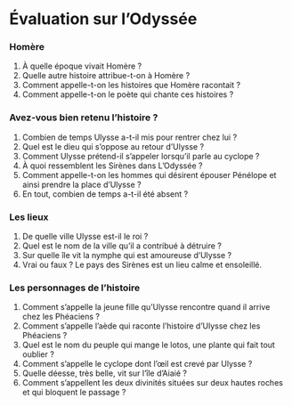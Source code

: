 # Évaluation sur l’Odyssée

### Homère

1. À quelle époque vivait Homère ?
2. Quelle autre histoire attribue-t-on à Homère ?
3. Comment appelle-t-on les histoires que Homère racontait ?
4. Comment appelle-t-on le poète qui chante ces histoires ?

### Avez-vous bien retenu l’histoire ?

1. Combien de temps Ulysse a-t-il mis pour rentrer chez lui ?
2. Quel est le dieu qui s’oppose au retour d’Ulysse ?
3. Comment Ulysse prétend-il s’appeler lorsqu’il parle au cyclope ?
4. À quoi ressemblent les Sirènes dans L’Odyssée ?
5. Comment appelle-t-on les hommes qui désirent épouser Pénélope et ainsi prendre la place d’Ulysse ?
6. En tout, combien de temps a-t-il été absent ?

### Les lieux

1. De quelle ville Ulysse est-il le roi ?
2. Quel est le nom de la ville qu’il a contribué à détruire ?
3. Sur quelle île vit la nymphe qui est amoureuse d’Ulysse ?
4. Vrai ou faux ? Le pays des Sirènes est un lieu calme et ensoleillé.

### Les personnages de l’histoire

1. Comment s’appelle la jeune fille qu’Ulysse rencontre quand il arrive chez les Phéaciens ?
2. Comment s’appelle l’aède qui raconte l’histoire d’Ulysse chez les Phéaciens ?
3. Quel est le nom du peuple qui mange le lotos, une plante qui fait tout oublier ?
4. Comment s’appelle le cyclope dont l’œil est crevé par Ulysse ?
5. Quelle déesse, très belle, vit sur l’île d’Aiaié ?
6. Comment s’appellent les deux divinités situées sur deux hautes roches et qui bloquent le passage ?
